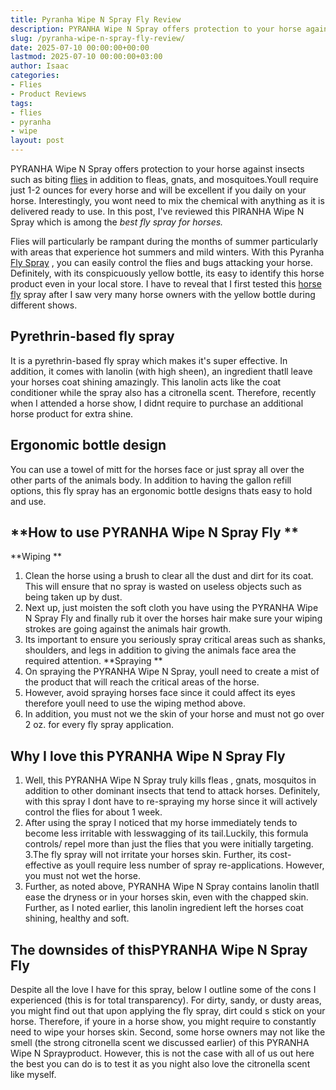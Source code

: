 ```yaml
---
title: Pyranha Wipe N Spray Fly Review
description: PYRANHA Wipe N Spray offers protection to your horse against insects such as biting flies in addition to fleas, gnats, and mosquitoes.Youll require just 1-2...
slug: /pyranha-wipe-n-spray-fly-review/
date: 2025-07-10 00:00:00+00:00
lastmod: 2025-07-10 00:00:00+03:00
author: Isaac
categories:
- Flies
- Product Reviews
tags:
- flies
- pyranha
- wipe
layout: post
---
```

PYRANHA Wipe N Spray offers protection to your horse against insects such as biting [flies](https://pestpolicy.com/absorbine-ultrashield-ex-brand-residual-insecticide-review/) in addition to fleas, gnats, and mosquitoes.Youll require just 1-2 ounces for every horse and will be excellent if you daily on your horse.
Interestingly, you wont need to mix the chemical with anything as it is delivered ready to use. In this post, I've reviewed this PIRANHA Wipe N Spray which is among the
*best fly spray for horses.*

Flies will particularly be rampant during the months of summer  particularly with areas that experience hot summers and mild winters. With this Pyranha
[Fly Spray](https://pestpolicy.com/espree-aloe-herbal-fly-repellent-horse-spray-review/)
, you can easily control the flies and bugs attacking your horse.
Definitely, with its conspicuously yellow bottle, its easy to identify this horse product even in your local store. I have to reveal that I first tested this
[horse fly](https://pestpolicy.com/ecosmart-organic-horse-fly-knockdown-repellent-review/)
spray after I saw very many horse owners with the yellow bottle during different shows.
## Pyrethrin-based fly spray
It is a pyrethrin-based fly spray which makes it's super effective. In addition, it comes with lanolin (with high sheen), an ingredient thatll leave your horses coat shining amazingly. This lanolin acts like the coat conditioner while the spray also has a citronella scent. Therefore, recently when I attended a horse show, I didnt require to purchase an additional horse product for extra shine.
## Ergonomic bottle design
You can use a towel of mitt for the horses face or just spray all over the other parts of the animals body. In addition to having the gallon refill options, this fly spray has an ergonomic bottle designs thats easy to hold and use.
## **How to use PYRANHA Wipe N Spray Fly **
**Wiping **
1. Clean the horse using a brush to clear all the dust and dirt for its coat. This will ensure that no spray is wasted on useless objects such as being taken up by dust.
2. Next up, just moisten the soft cloth you have using the PYRANHA Wipe N Spray Fly and finally rub it over the horses hair  make sure your wiping strokes are going against the animals hair growth.
3. Its important to ensure you seriously spray critical areas such as shanks, shoulders, and legs in addition to giving the animals face area the required attention.
**Spraying **
1. On spraying the PYRANHA Wipe N Spray, youll need to create a mist of the product that will reach the critical areas of the horse.
2. However, avoid spraying horses face since it could affect its eyes  therefore youll need to use the wiping method above.
3. In addition, you must not we the skin of your horse and must not go over 2 oz. for every fly spray application.
## **Why I love this PYRANHA Wipe N Spray Fly**
1. Well, this PYRANHA Wipe N Spray truly
kills fleas
, gnats, mosquitos in addition to other dominant insects that tend to attack horses. Definitely, with this spray I dont have to re-spraying my horse since it will actively control the flies for about 1 week.
2. After using the spray I noticed that my horse immediately tends to become less irritable with lesswagging of its tail.Luckily, this formula controls/ repel more than just the flies that you were initially targeting.
3.The fly spray will not irritate your horses skin. Further, its cost-effective as youll require less number of spray re-applications. However, you must not wet the horse.
4. Further, as noted above, PYRANHA Wipe N Spray contains lanolin thatll ease the dryness or in your horses skin, even with the chapped skin. Further, as I noted earlier, this lanolin ingredient left the horses coat shining, healthy and soft.
## The downsides of this**PYRANHA Wipe N Spray Fly**
Despite all the love I have for this spray, below I outline some of the cons I experienced (this is for total transparency).
For dirty, sandy, or dusty areas, you might find out that upon applying the fly spray, dirt could s stick on your horse. Therefore, if youre in a horse show, you might require to constantly need to wipe your horses skin.
Second, some horse owners may not like the smell (the strong citronella scent we discussed earlier) of this PYRANHA Wipe N Sprayproduct. However, this is not the case with all of us out here  the best you can do is to test it as you night also love the citronella scent like myself.